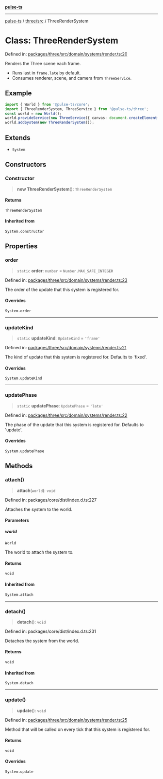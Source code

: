 [**pulse-ts**](../../../README.md)

***

[pulse-ts](../../../README.md) / [three/src](../README.md) / ThreeRenderSystem

# Class: ThreeRenderSystem

Defined in: [packages/three/src/domain/systems/render.ts:20](https://github.com/jlehett/pulse-ts/blob/b287bc18de1bbb78a8cc43f602a646e458610bc3/packages/three/src/domain/systems/render.ts#L20)

Renders the Three scene each frame.

- Runs last in `frame.late` by default.
- Consumes renderer, scene, and camera from `ThreeService`.

## Example

```ts
import { World } from '@pulse-ts/core';
import { ThreeRenderSystem, ThreeService } from '@pulse-ts/three';
const world = new World();
world.provideService(new ThreeService({ canvas: document.createElement('canvas') }));
world.addSystem(new ThreeRenderSystem());
```

## Extends

- `System`

## Constructors

### Constructor

> **new ThreeRenderSystem**(): `ThreeRenderSystem`

#### Returns

`ThreeRenderSystem`

#### Inherited from

`System.constructor`

## Properties

### order

> `static` **order**: `number` = `Number.MAX_SAFE_INTEGER`

Defined in: [packages/three/src/domain/systems/render.ts:23](https://github.com/jlehett/pulse-ts/blob/b287bc18de1bbb78a8cc43f602a646e458610bc3/packages/three/src/domain/systems/render.ts#L23)

The order of the update that this system is registered for.

#### Overrides

`System.order`

***

### updateKind

> `static` **updateKind**: `UpdateKind` = `'frame'`

Defined in: [packages/three/src/domain/systems/render.ts:21](https://github.com/jlehett/pulse-ts/blob/b287bc18de1bbb78a8cc43f602a646e458610bc3/packages/three/src/domain/systems/render.ts#L21)

The kind of update that this system is registered for.
Defaults to 'fixed'.

#### Overrides

`System.updateKind`

***

### updatePhase

> `static` **updatePhase**: `UpdatePhase` = `'late'`

Defined in: [packages/three/src/domain/systems/render.ts:22](https://github.com/jlehett/pulse-ts/blob/b287bc18de1bbb78a8cc43f602a646e458610bc3/packages/three/src/domain/systems/render.ts#L22)

The phase of the update that this system is registered for.
Defaults to 'update'.

#### Overrides

`System.updatePhase`

## Methods

### attach()

> **attach**(`world`): `void`

Defined in: packages/core/dist/index.d.ts:227

Attaches the system to the world.

#### Parameters

##### world

`World`

The world to attach the system to.

#### Returns

`void`

#### Inherited from

`System.attach`

***

### detach()

> **detach**(): `void`

Defined in: packages/core/dist/index.d.ts:231

Detaches the system from the world.

#### Returns

`void`

#### Inherited from

`System.detach`

***

### update()

> **update**(): `void`

Defined in: [packages/three/src/domain/systems/render.ts:25](https://github.com/jlehett/pulse-ts/blob/b287bc18de1bbb78a8cc43f602a646e458610bc3/packages/three/src/domain/systems/render.ts#L25)

Method that will be called on every tick that this system is registered for.

#### Returns

`void`

#### Overrides

`System.update`
